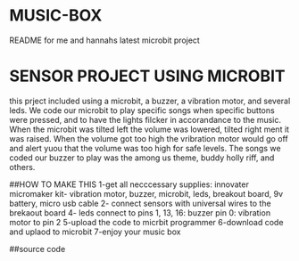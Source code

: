 # MUSIC-BOX
README for me and hannahs latest microbit project

# SENSOR PROJECT USING MICROBIT
this prject included using a microbit, a buzzer, a vibration motor, and several leds. We code our microbit to play specific songs when specific buttons were pressed, and to have the lights filcker in accorandance to the music. When the microbit was tilted left the volume was lowered, tilted right ment it was raised. When the volume got too high the vribration motor would go off and alert yuou that the volume was too  high for safe levels. The songs we coded our buzzer to play was the among us theme, buddy holly riff, and others. 

##HOW TO MAKE THIS
1-get all necccessary supplies: innovater micromaker kit- vibration motor, buzzer, microbit, leds, breakout board, 9v battery, micro usb cable 
2- connect sensors with universal wires to the brekaout board
4- leds connect to pins 1, 13, 16: buzzer pin 0: vibration motor to pin 2
5-upload the code to micrbit programmer
6-download code and uplaod to microbit
7-enjoy your music box

##source code 
